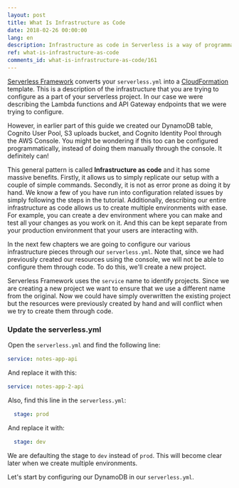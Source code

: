 ```yaml
---
layout: post
title: What Is Infrastructure as Code
date: 2018-02-26 00:00:00
lang: en
description: Infrastructure as code in Serverless is a way of programmatically defining the resources your project is going to use. In the case of Serverless Framework, these are defined in the serverless.yml.
ref: what-is-infrastructure-as-code
comments_id: what-is-infrastructure-as-code/161
---
```


[Serverless Framework](https://serverless.com) converts your `serverless.yml` into a [CloudFormation](https://aws.amazon.com/cloudformation) template. This is a description of the infrastructure that you are trying to configure as a part of your serverless project. In our case we were describing the Lambda functions and API Gateway endpoints that we were trying to configure.

However, in earlier part of this guide we created our DynamoDB table, Cognito User Pool, S3 uploads bucket, and Cognito Identity Pool through the AWS Console. You might be wondering if this too can be configured programmatically, instead of doing them manually through the console. It definitely can!

This general pattern is called **Infrastructure as code** and it has some massive benefits. Firstly, it allows us to simply replicate our setup with a couple of simple commands. Secondly, it is not as error prone as doing it by hand. We know a few of you have run into configuration related issues by simply following the steps in the tutorial. Additionally, describing our entire infrastructure as code allows us to create multiple environments with ease. For example, you can create a dev environment where you can make and test all your changes as you work on it. And this can be kept separate from your production environment that your users are interacting with.

In the next few chapters we are going to configure our various infrastructure pieces through our `serverless.yml`. Note that, since we had previously created our resources using the console, we will not be able to configure them through code. To do this, we'll create a new project.

Serverless Framework uses the `service` name to identify projects. Since we are creating a new project we want to ensure that we use a different name from the original. Now we could have simply overwritten the existing project but the resources were previously created by hand and will conflict when we try to create them through code.

### Update the serverless.yml

<img class="code-marker" src="/assets/s.png" />Open the `serverless.yml` and find the following line:

``` yml
service: notes-app-api
```

<img class="code-marker" src="/assets/s.png" />And replace it with this:

``` yml
service: notes-app-2-api
```

<img class="code-marker" src="/assets/s.png" />Also, find this line in the `serverless.yml`:

``` yml
  stage: prod
``` 

<img class="code-marker" src="/assets/s.png" />And replace it with:

``` yml
  stage: dev
```

We are defaulting the stage to `dev` instead of `prod`. This will become clear later when we create multiple environments.

Let's start by configuring our DynamoDB in our `serverless.yml`. 
